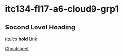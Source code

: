 # itc134-fl17-a6-cloud9-grp1

## Second Level Heading

*Italics* **bold**
[Link](google.com)

[Cheatsheet](https://github.com/adam-p/markdown-here/wiki/Markdown-Cheatsheet)
